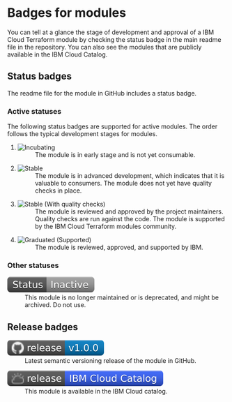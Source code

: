 # Badges for modules

You can tell at a glance the stage of development and approval of a IBM Cloud Terraform module by checking the status badge in the main readme file in the repository. You can also see the modules that are publicly available in the IBM Cloud Catalog.

## Status badges
The readme file for the module in GitHub includes a status badge.

### Active statuses
The following status badges are supported for active modules. The order follows the typical development stages for modules.

<ol>
  <li>
    <dl>
      <dt><img src="https://img.shields.io/badge/Status-Incubating%20(Not%20yet%20consumable)-red?style=plastic" alt="Incubating"></dt>
      <dd>The module is in early stage and is not yet consumable.</dd>
    </dl>
  </li>
  <li>
    <dl>
      <dt><img src="https://img.shields.io/badge/Status-Implemented%20(No%20quality%20checks)-yellowgreen?style=plastic" alt="Stable"></dt>
      <dd>The module is in advanced development, which indicates that it is valuable to consumers. The module does not yet have quality checks in place.</dd>
    </dl>
  </li>
  <li>
    <dl>
      <dt><img src="https://img.shields.io/badge/Status-Stable%20(With%20quality%20checks)-green?style=plastic" alt="Stable (With quality checks)"></dt>
      <dd>The module is reviewed and approved by the project maintainers. Quality checks are run against the code. The module is supported by the IBM Cloud Terraform modules community.</dd>
      <dd></dd>
    </dl>
  </li>
  <li>
    <dl>
      <dt><img src="https://img.shields.io/badge/Status-Graduated%20(Supported)-brightgreen?style=plastic" alt="Graduated (Supported)"></dt>
      <dd>The module is reviewed, approved, and supported by IBM.</dd>
      <dd></dd>
    </dl>
  </li>
</ol>

### Other statuses

<dl>
<dt><img src="images/badge-inactive.svg" alt="Inactive"></dt>
<dd>This module is no longer maintained or is deprecated, and might be archived. Do not use.</dd>
</dl>

## Release badges

<dl>
  <dt><img src="images/badge-release.svg" alt="latest SemVer release"></dt>
  <dd>Latest semantic versioning release of the module in GitHub.</dd>
</dl>
<dl>
  <dt><img src="images/badge-release-cloud.svg" alt="Catalog release"></dt>
  <dd>This module is available in the IBM Cloud catalog.</dd>
</dl>
